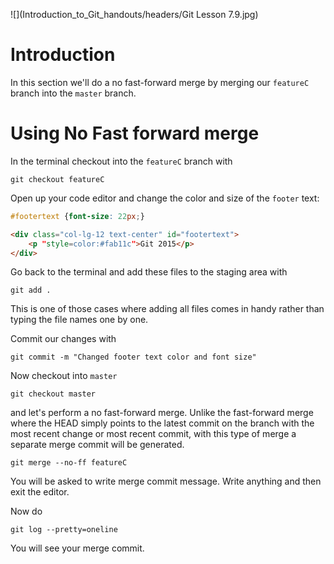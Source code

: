 ![](Introduction_to_Git_handouts/headers/Git Lesson 7.9.jpg)

# Introduction

In this section we'll do a no fast-forward merge by merging our `featureC` branch into the `master` branch.

# Using No Fast forward merge

In the terminal checkout into the `featureC` branch with

```
git checkout featureC
```

Open up your code editor and change the color and size of the `footer` text:

```css
#footertext {font-size: 22px;}
```

```html
<div class="col-lg-12 text-center" id="footertext">
	<p "style=color:#fab11c">Git 2015</p>
</div>
```

Go back to the terminal and add these files to the staging area with

```
git add .
```

This is one of those cases where adding all files comes in handy rather than typing the file names one by one.

Commit our changes with

```
git commit -m "Changed footer text color and font size"
```

Now checkout into `master`

```
git checkout master
```

and let's perform a no fast-forward merge. Unlike the fast-forward merge where the HEAD simply points to the latest commit on the branch with the most recent change or most recent commit, with this type of merge a separate merge commit will be generated.

```
git merge --no-ff featureC
```

You will be asked to write merge commit message. Write anything and then exit the editor.

Now do

```
git log --pretty=oneline
```

You will see your merge commit.